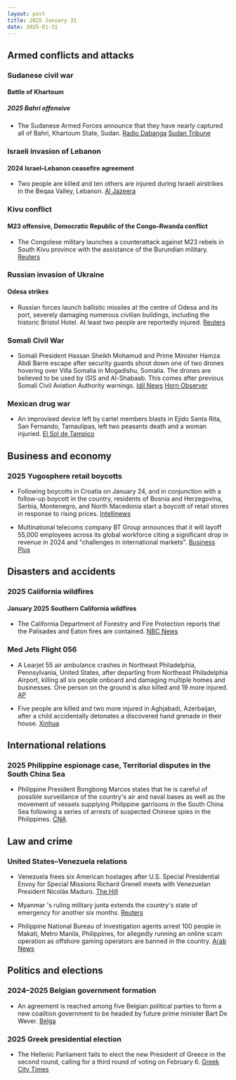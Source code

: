 ```yaml
---
layout: post
title: 2025 January 31
date: 2025-01-31
---
```


## Armed conflicts and attacks

### Sudanese civil war

#### Battle of Khartoum

##### 2025 Bahri offensive

- The Sudanese Armed Forces announce that they have nearly captured all of Bahri, Khartoum State, Sudan. [Radio Dabanga](https://www.dabangasudan.org/en/all-news/article/sudan-army-further-advances-in-khartoum-bahri) [Sudan Tribune](https://sudantribune.com/article296726/)

### Israeli invasion of Lebanon

#### 2024 Israel–Lebanon ceasefire agreement

- Two people are killed and ten others are injured during Israeli airstrikes in the Beqaa Valley, Lebanon. [Al Jazeera](https://www.aljazeera.com/news/2025/1/31/israel-attacks-lebanons-bekaa-valley-in-violation-of-ceasefire-deal)

### Kivu conflict

#### M23 offensive, Democratic Republic of the Congo–Rwanda conflict

- The Congolese military launches a counterattack against M23 rebels in South Kivu province with the assistance of the Burundian military. [Reuters](https://www.yahoo.com/news/congos-army-burundian-allies-slow-122615740.html)

### Russian invasion of Ukraine

#### Odesa strikes

- Russian forces launch ballistic missiles at the centre of Odesa and its port, severely damaging numerous civilian buildings, including the historic Bristol Hotel. At least two people are reportedly injured. [Reuters](https://www.reuters.com/world/europe/russian-forces-launch-missile-attack-historic-centre-ukraines-odesa-2025-01-31/)

### Somali Civil War

- Somali President Hassan Sheikh Mohamud and Prime Minister Hamza Abdi Barre escape after security guards shoot down one of two drones hovering over Villa Somalia in Mogadishu, Somalia. The drones are believed to be used by ISIS and Al-Shabaab. This comes after previous Somali Civil Aviation Authority warnings. [Idil News](https://www.idilnews.com/mogadishu-hassan-sheikh-mohamud-and-hamza-abdi-barre-rush-out-immediately-after-downing-a-drone-over-villa-somalia/) [Horn Observer](https://hornobserver.com/articles/3162/Somalias-Presidential-guards-reportedly-fired-at-several-drones-hovering-over-the-Presidents-office)

### Mexican drug war

- An improvised device left by cartel members blasts in Ejido Santa Rita, San Fernando, Tamaulipas, left two peasants death and a woman injuried. [El Sol de Tampico](https://oem.com.mx/elsoldetampico/policiaca/vehiculo-se-incendia-por-activacion-de-artefacto-explosivo-y-deja-dos-muertos-en-tamaulipas-21475612)

## Business and economy

### 2025 Yugosphere retail boycotts

- Following boycotts in Croatia on January 24, and in conjunction with a follow-up boycott in the country, residents of Bosnia and Herzegovina, Serbia, Montenegro, and North Macedonia start a boycott of retail stores in response to rising prices. [Intellinews](https://www.intellinews.com/shopping-boycotts-launched-across-the-balkans-364355/)

- Multinational telecoms company BT Group announces that it will layoff 55,000 employees across its global workforce citing a significant drop in revenue in 2024 and "challenges in international markets". [Business Plus](https://businessplus.ie/jobs/bt-jobs-worldwide/)

## Disasters and accidents

### 2025 California wildfires

#### January 2025 Southern California wildfires

- The California Department of Forestry and Fire Protection reports that the Palisades and Eaton fires are contained. [NBC News](https://www.nbcnews.com/weather/wildfires/palisades-eaton-fire-la-contained-rcna188338)

### Med Jets Flight 056

- A Learjet 55 air ambulance crashes in Northeast Philadelphia, Pennsylvania, United States, after departing from Northeast Philadelphia Airport, killing all six people onboard and damaging multiple homes and businesses. One person on the ground is also killed and 19 more injured. [AP](https://apnews.com/article/philadelphia-plane-crash-medical-transport-8617dab53471190832dd73db149489fa)

- Five people are killed and two more injured in Aghjabadi, Azerbaijan, after a child accidentally detonates a discovered hand grenade in their house. [Xinhua](https://english.news.cn/asiapacific/20250131/403744da959b4af48659f161dfa0b1c9/c.html)

## International relations

### 2025 Philippine espionage case, Territorial disputes in the South China Sea

- Philippine President Bongbong Marcos states that he is careful of possible surveillance of the country's air and naval bases as well as the movement of vessels supplying Philippine garrisons in the South China Sea following a series of arrests of suspected Chinese spies in the Philippines. [CNA](https://www.channelnewsasia.com/asia/philippines-president-disturbed-chinese-spy-claims-china-military-4908661)

## Law and crime

### United States–Venezuela relations

- Venezuela frees six American hostages after U.S. Special Presidential Envoy for Special Missions Richard Grenell meets with Venezuelan President Nicolás Maduro. [The Hill](https://thehill.com/policy/international/5120173-venezuela-hostages-trump-administration/)

- Myanmar 's ruling military junta extends the country's state of emergency for another six months. [Reuters](https://www.reuters.com/world/asia-pacific/myanmar-extends-state-emergency-six-months-2025-01-31/)

- Philippine National Bureau of Investigation agents arrest 100 people in Makati, Metro Manila, Philippines, for allegedly running an online scam operation as offshore gaming operators are banned in the country. [Arab News](https://www.arabnews.com/node/2588572/amp)

## Politics and elections

### 2024–2025 Belgian government formation

- An agreement is reached among five Belgian political parties to form a new coalition government to be headed by future prime minister Bart De Wever. [Belga](https://www.belganewsagency.eu/five-party-presidents-agree-on-new-federal-government-de-wever-i)

### 2025 Greek presidential election

- The Hellenic Parliament fails to elect the new President of Greece in the second round, calling for a third round of voting on February 6. [Greek City Times](https://greekcitytimes.com/2025/01/31/president-election-greece/)
